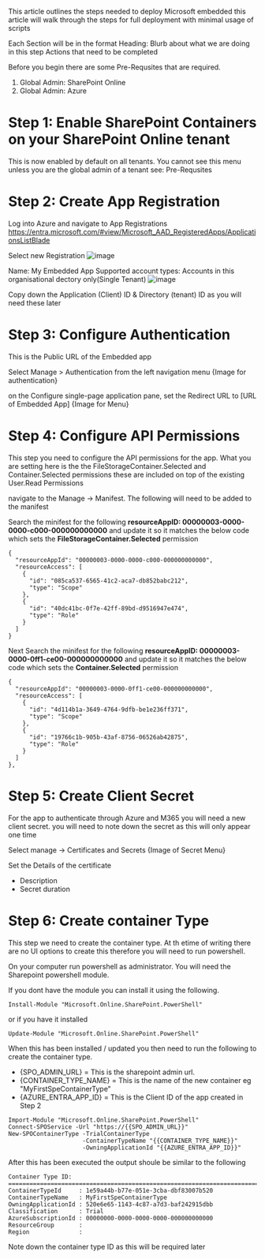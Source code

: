 This article outlines the steps needed to deploy Microsoft embedded this article will walk through the steps for full deployment with minimal usage of scripts

Each Section will be in the format
Heading:
Blurb about what we are doing in this step
Actions that need to be completed

Before you begin there are some Pre-Requsites that are required.

1. Global Admin: SharePoint Online
2. Global Admin: Azure


# Step 1: Enable SharePoint Containers on your SharePoint Online tenant

This is now enabled by default on all tenants. You cannot see this menu unless you are the global admin of a tenant see: Pre-Requsites

# Step 2: Create App Registration

Log into Azure and navigate to App Registrations https://entra.microsoft.com/#view/Microsoft_AAD_RegisteredApps/ApplicationsListBlade

Select new Registration
![image](https://github.com/intikhabalam/SPE/assets/171198457/81c767d8-0ca7-45a6-a1c1-2fab540c1834)

Name: My Embedded App
Supported account types: Accounts in this organisational dectory only(Single Tenant)
![image](https://github.com/intikhabalam/SPE/assets/171198457/29ee8b00-d5c9-4b1b-bb2d-86cfd319a2cd)

Copy down the Application (Client) ID & Directory (tenant) ID as you will need these later

# Step 3: Configure Authentication
This is the Public URL of the Embedded app

Select Manage > Authentication from the left navigation menu
{Image for authentication}

on the Configure single-page application pane, set the Redirect URL to [URL of Embedded App]
{Image for Menu}


# Step 4: Configure API Permissions

This step you need to configure the API permissions for the app. What you are setting here is the the FileStorageContainer.Selected and Container.Selected permissions these are included on top of the existing User.Read Permissions 

navigate to the Manage -> Manifest. The following will need to be added to the manifest

Search the minifest for the following **resourceAppID: 00000003-0000-0000-c000-000000000000** and update it so it matches the below code which sets the **FileStorageContainer.Selected** permission 
```
{
  "resourceAppId": "00000003-0000-0000-c000-000000000000",
  "resourceAccess": [
    {
      "id": "085ca537-6565-41c2-aca7-db852babc212",
      "type": "Scope"
    },
    {
      "id": "40dc41bc-0f7e-42ff-89bd-d9516947e474",
      "type": "Role"
    }
  ]
}
```

Next Search the minifest for the following **resourceAppID: 00000003-0000-0ff1-ce00-000000000000** and update it so it matches the below code which sets the **Container.Selected** permission 
```
{
  "resourceAppId": "00000003-0000-0ff1-ce00-000000000000",
  "resourceAccess": [
    {
      "id": "4d114b1a-3649-4764-9dfb-be1e236ff371",
      "type": "Scope"
    },
    {
      "id": "19766c1b-905b-43af-8756-06526ab42875",
      "type": "Role"
    }
  ]
},
```

# Step 5: Create Client Secret 
For the app to authenticate through Azure and M365 you will need a new client secret. you will need to note down the secret as this will only appear one time

Select manage -> Certificates and Secrets
{Image of Secret Menu}

Set the Details of the certificate
- Description
- Secret duration

# Step 6: Create container Type
This step we need to create the container type. At th etime of writing there are no UI options to create this therefore you will need to run powershell. 

On your computer run powershell as administrator. You will need the Sharepoint powershell module.

If you dont have the module you can install it using the following.
```
Install-Module "Microsoft.Online.SharePoint.PowerShell"
```
or if you have it installed 
```
Update-Module "Microsoft.Online.SharePoint.PowerShell"
```

When this has been installed / updated you then need to run the following to create the container type.

- {SPO_ADMIN_URL} = This is the sharepoint admin url.
- {CONTAINER_TYPE_NAME} = This is the name of the new container eg "MyFirstSpeContainerType"
- {AZURE_ENTRA_APP_ID} = This is the Client ID of the app created in Step 2

```
Import-Module "Microsoft.Online.SharePoint.PowerShell"
Connect-SPOService -Url "https://{{SPO_ADMIN_URL}}"
New-SPOContainerType -TrialContainerType
                     -ContainerTypeName "{{CONTAINER_TYPE_NAME}}"
                     -OwningApplicationId "{{AZURE_ENTRA_APP_ID}}"
```

After this has been executed the output shoule be similar to the following
```
Container Type ID:
===============================================================================
ContainerTypeId     : 1e59a44b-b77e-051e-3cba-dbf83007b520
ContainerTypeName   : MyFirstSpeContainerType
OwningApplicationId : 520e6e65-1143-4c87-a7d3-baf242915dbb
Classification      : Trial
AzureSubscriptionId : 00000000-0000-0000-0000-000000000000
ResourceGroup       :
Region              :
```
Note down the container type ID as this will be required later







